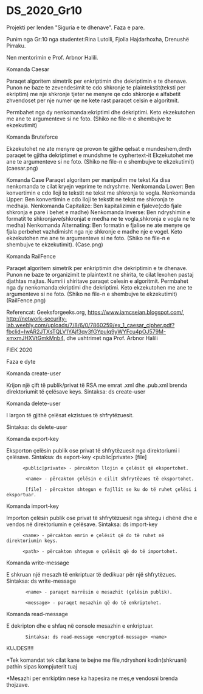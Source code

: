 # DS_2020_Gr10
Projekti per lenden "Siguria e te dhenave".
Faza e pare.

Punim nga Gr:10 nga studentet:Rina Lutolli,
                              Fjolla Hajdarhoxha,
                              Drenushë Pirraku.

Nen mentorimin e Prof. Arbnor Halili.


Komanda Caesar 

Paraqet algoritem simetrik per enkriptimin dhe dekriptimin e te dhenave.
Punon ne baze te zevendesimit te cdo shkronje te plaintekstit(teksti per ekriptim) me nje shkronje tjeter 
ne menyre qe cdo shkronje e alfabetit zhvendoset per nje numer qe ne kete rast paraqet celsin e algoritmit.

Permbahet nga dy nenkomanda:ekriptimi dhe dekriptimi.
Keto ekzekutohen me ane te argumenteve si ne foto.
(Shiko ne file-n e shembujve te ekzekutimit)

Komanda Bruteforce

Ekzekutohet ne ate menyre qe provon te gjithe qelsat e mundeshem,dmth paraqet te gjitha dekriptimet e mundshme 
te cyphertext-it
Ekzekutohet me ane te argumenteve si ne foto.
(Shiko ne file-n e shembujve te ekzekutimit)
(caesar.png)


Komanda Case 
Paraqet algoritem per manipulim me tekst.Ka disa nenkomanda te cilat kryejn veprime te ndryshme.
Nenkomanda Lower:
Ben konvertimin e cdo lloji te tekstit ne tekst me shkronja te vogla.
Nenkomanda Upper:
Ben konvertimin e cdo lloji te tekstit ne tekst me shkronja te medhaja.
Nenkomanda Capitalize:
Ben kapitalizimin e fjaleve(cdo fjale shkronja e pare i behet e madhe)
Nenkomanda Inverse:
Ben ndryshimin e formatit te shkronjave(shkronjat e medha ne te vogla,shkronja e vogla ne te medha)
Nenkomanda Alternating:
Ben formatin e fjalise ne ate menyre qe fjala perbehet vazhdimisht nga nje shkronje e madhe nje e vogel.
Keto ekzekutohen me ane te argumenteve si ne foto.
(Shiko ne file-n e shembujve te ekzekutimit).
(Case.png)

Komanda RailFence 

Paraqet algoritem simetrik per enkriptimin dhe dekriptimin e te dhenave.
Punon ne baze te organizimit te plaintextit ne shirita, te cilat lexohen pastaj djathtas majtas.
Numri i shiritave paraqet celesin e algoritmit.
Permbahet nga dy nenkomanda:ekriptimi dhe dekriptimi.
Keto ekzekutohen me ane te argumenteve si ne foto.
(Shiko ne file-n e shembujve te ekzekutimit)
(RailFence.png)

Referencat:
Geeksforgeeks.org, https://www.iamcseian.blogspot.com/,
http://network-security-lab.weebly.com/uploads/7/8/6/0/7860259/ex_1_caesar_cipher.pdf?fbclid=IwAR2JTXsTQLV1YAjf3qv3fGYpulq9yWYFcu4pOJ579M-xmxmJHXVtGmkMnb4, dhe ushtrimet nga Prof. Arbnor Halili

FIEK 2020



Faza e dyte 

Komanda create-user

Krijon një çift të publik/privat të RSA me emrat <name>.xml dhe <name>.pub.xml brenda
direktoriumit të çelësave keys.
Sintaksa: ds create-user <name>
  
Komanda delete-user

I largon të gjithë çelësat ekzistues të shfrytëzuesit.

Sintaksa: ds delete-user <name>
  
Komanda export-key

Eksporton çelësin publik ose privat të shfrytëzuesit nga direktoriumi i çelësave.
Sintaksa: ds export-key <public|private> <name> [file]
  
          <public|private> - përcakton llojin e çelësit që eksportohet.
          
           <name> - përcakton çelësin e cilit shfrytëzues të eksportohet.
           
           [file] - përcakton shtegun e fajllit se ku do të ruhet çelësi i eksportuar.
      
Komanda import-key

Importon çelësin publik ose privat të shfrytëzuesit nga shtegu i dhënë dhe e vendos në direktoriumin
e çelësave.
Sintaksa: ds import-key <name> <path>
  
          <name> - përcakton emrin e çelësit që do të ruhet në direktoriumin keys.
          
          <path> - përcakton shtegun e çelësit që do të importohet.
            
Komanda write-message

E shkruan një mesazh të enkriptuar të dedikuar për një shfrytëzues.
Sintaksa: ds write-message  <message> <name> 
  
           <name> - paraqet marrësin e mesazhit (çelësin publik).
             
           <message> - paraqet mesazhin që do të enkriptohet.
             
 Komanda read-message
 
E dekripton dhe e shfaq në console mesazhin e enkriptuar.

           Sintaksa: ds read-message <encrypted-message> <name>
KUJDES!!!!

*Tek komandat tek cilat kane te bejne me file,ndryshoni kodin(shkruani) pathin sipas kompjuterit tuaj

*Mesazhi per enrkiptim nese ka hapesira ne mes,e vendosni brenda thojzave.
